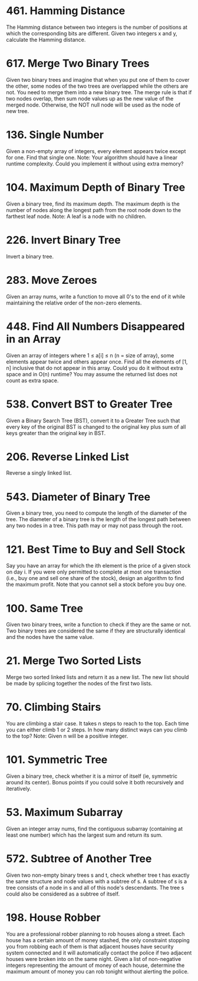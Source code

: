 ﻿# 461. Hamming Distance
The Hamming distance between two integers is the number of positions at which the corresponding bits are different.
Given two integers x and y, calculate the Hamming distance.
# 617. Merge Two Binary Trees
Given two binary trees and imagine that when you put one of them to cover the other, some nodes of the two trees are overlapped while the others are not.
You need to merge them into a new binary tree. The merge rule is that if two nodes overlap, then sum node values up as the new value of the merged node. Otherwise, the NOT null node will be used as the node of new tree.
# 136. Single Number
Given a non-empty array of integers, every element appears twice except for one. Find that single one.
Note:
Your algorithm should have a linear runtime complexity. Could you implement it without using extra memory?
# 104. Maximum Depth of Binary Tree
Given a binary tree, find its maximum depth.
The maximum depth is the number of nodes along the longest path from the root node down to the farthest leaf node.
Note: A leaf is a node with no children.
# 226. Invert Binary Tree
Invert a binary tree.
# 283. Move Zeroes
Given an array nums, write a function to move all 0's to the end of it while maintaining the relative order of the non-zero elements.
# 448. Find All Numbers Disappeared in an Array
Given an array of integers where 1 ≤ a[i] ≤ n (n = size of array), some elements appear twice and others appear once.
Find all the elements of [1, n] inclusive that do not appear in this array.
Could you do it without extra space and in O(n) runtime? You may assume the returned list does not count as extra space.
# 538. Convert BST to Greater Tree
Given a Binary Search Tree (BST), convert it to a Greater Tree such that every key of the original BST is changed to the original key plus sum of all keys greater than the original key in BST.
# 206. Reverse Linked List
Reverse a singly linked list.
# 543. Diameter of Binary Tree
Given a binary tree, you need to compute the length of the diameter of the tree. The diameter of a binary tree is the length of the longest path between any two nodes in a tree. This path may or may not pass through the root.
# 121. Best Time to Buy and Sell Stock
Say you have an array for which the ith element is the price of a given stock on day i.
If you were only permitted to complete at most one transaction (i.e., buy one and sell one share of the stock), design an algorithm to find the maximum profit.
Note that you cannot sell a stock before you buy one.
# 100. Same Tree
Given two binary trees, write a function to check if they are the same or not.
Two binary trees are considered the same if they are structurally identical and the nodes have the same value.
# 21. Merge Two Sorted Lists
Merge two sorted linked lists and return it as a new list. The new list should be made by splicing together the nodes of the first two lists.
# 70. Climbing Stairs
You are climbing a stair case. It takes n steps to reach to the top.
Each time you can either climb 1 or 2 steps. In how many distinct ways can you climb to the top?
Note: Given n will be a positive integer.
# 101. Symmetric Tree
Given a binary tree, check whether it is a mirror of itself (ie, symmetric around its center).
Bonus points if you could solve it both recursively and iteratively.
# 53. Maximum Subarray
Given an integer array nums, find the contiguous subarray (containing at least one number) which has the largest sum and return its sum.
# 572. Subtree of Another Tree
Given two non-empty binary trees s and t, check whether tree t has exactly the same structure and node values with a subtree of s. A subtree of s is a tree consists of a node in s and all of this node's descendants. The tree s could also be considered as a subtree of itself.
# 198. House Robber
You are a professional robber planning to rob houses along a street. Each house has a certain amount of money stashed, the only constraint stopping you from robbing each of them is that adjacent houses have security system connected and it will automatically contact the police if two adjacent houses were broken into on the same night.
Given a list of non-negative integers representing the amount of money of each house, determine the maximum amount of money you can rob tonight without alerting the police.